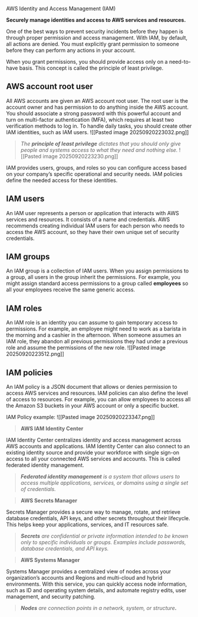 AWS Identity and Access Management (IAM) 

**Securely manage identities and access to AWS services and resources.**

One of the best ways to prevent security incidents before they happen is through proper permission and access management. With IAM, by default, all actions are denied. You must explicitly grant permission to someone before they can perform any actions in your account.

When you grant permissions, you should provide access only on a need-to-have basis. This concept is called the principle of least privilege.

## AWS account root user

All AWS accounts are given an AWS account root user. The root user is the account owner and has permission to do anything inside the AWS account. You should associate a strong password with this powerful account and turn on multi-factor authentication (MFA), which requires at least two verification methods to log in. To handle daily tasks, you should create other IAM identities, such as IAM users.
![[Pasted image 20250920223032.png]]

> _The_ **_principle of least privilege_** _dictates that you should only give people and systems access to what they need and nothing else._
![[Pasted image 20250920223230.png]]

IAM provides users, groups, and roles so you can configure access based on your company’s specific operational and security needs. IAM policies define the needed access for these identities.

## IAM users

An IAM user represents a person or application that interacts with AWS services and resources. It consists of a name and credentials. AWS recommends creating individual IAM users for each person who needs to access the AWS account, so they have their own unique set of security credentials.

## IAM groups

An IAM group is a collection of IAM users. When you assign permissions to a group, all users in the group inherit the permissions. For example, you might assign standard access permissions to a group called **employees** so all your employees receive the same generic access.

## IAM roles

An IAM role is an identity you can assume to gain temporary access to permissions. For example, an employee might need to work as a barista in the morning and a cashier in the afternoon. When someone assumes an IAM role, they abandon all previous permissions they had under a previous role and assume the permissions of the new role.
![[Pasted image 20250920223512.png]]
## IAM policies

An IAM policy is a JSON document that allows or denies permission to access AWS services and resources. IAM policies can also define the level of access to resources. For example, you can allow employees to access all the Amazon S3 buckets in your AWS account or only a specific bucket.

IAM Policy example:
![[Pasted image 20250920223347.png]]

  
> **AWS IAM Identity Center**

IAM Identity Center centralizes identity and access management across AWS accounts and applications. IAM Identity Center can also connect to an existing identity source and provide your workforce with single sign-on access to all your connected AWS services and accounts. This is called federated identity management.

> **_Federated identity management_** _is a system that allows users to access multiple applications, services, or domains using a single set of credentials._


> **AWS Secrets Manager**

Secrets Manager provides a secure way to manage, rotate, and retrieve database credentials, API keys, and other secrets throughout their lifecycle. This helps keep your applications, services, and IT resources safe.

> **_Secrets_** _are confidential or private information intended to be known only to specific individuals or groups. Examples include passwords, database credentials, and API keys._


> **AWS Systems Manager**

Systems Manager provides a centralized view of nodes across your organization’s accounts and Regions and multi-cloud and hybrid environments. With this service, you can quickly access node information, such as ID and operating system details, and automate registry edits, user management, and security patching.

> **_Nodes_** _are connection points in a network, system, or structure_**_._**